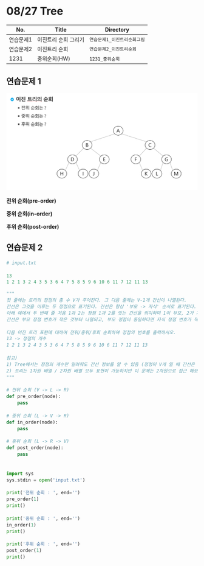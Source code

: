 # 08/27 Tree

| No.       | Title         | Directory                |
| --------- | ------------- | ------------------------ |
| 연습문제1 | 이진트리 순회 그리기 | `연습문제1_이진트리순회그림` |
| 연습문제2 | 이진트리 순회 | `연습문제2_이진트리순회` |
| 1231      | 중위순회(HW)  | `1231_중위순회`          |

## 연습문제 1

![binary_tree](README.assets/binary_tree.PNG)

**전위 순회(pre-order)**



**중위 순회(in-order)**



**후위 순회(post-order)**





## 연습문제 2

```python
# input.txt

13
1 2 1 3 2 4 3 5 3 6 4 7 5 8 5 9 6 10 6 11 7 12 11 13
```

```python
"""
첫 줄에는 트리의 정점의 총 수 V가 주어진다. 그 다음 줄에는 V-1개 간선이 나열된다.
간선은 그것을 이루는 두 정점으로 표기된다. 간선은 항상 '부모 -> 자식' 순서로 표기된다.
아래 예에서 두 번째 줄 처음 1과 2는 정점 1과 2를 잇는 간선을 의미하며 1이 부모, 2가 자식을 의미한다.
간선은 부모 정점 번호가 작은 것부터 나열되고, 부모 정점이 동일하다면 자식 정점 번호가 작은 것부터 나열된다.

다음 이진 트리 표현에 대하여 전위/중위/후회 순회하여 정점의 번호를 출력하시오.
13 -> 정점의 개수
1 2 1 3 2 4 3 5 3 6 4 7 5 8 5 9 6 10 6 11 7 12 11 13

참고)
1) Tree에서는 정점의 개수만 알려줘도 간선 정보를 알 수 있음 (정정미 V개 일 때 간선은 V-1개)
2) 트리는 1차원 배열 / 2차원 배열 모두 표현이 가능하지만 이 문제는 2차원으로 접근 해보자
"""

# 전위 순회 (V -> L -> R)
def pre_order(node):
    pass

# 중위 순회 (L -> V -> R)
def in_order(node):
    pass

# 후위 순회 (L -> R -> V)
def post_order(node):
    pass


import sys
sys.stdin = open('input.txt')

print('전위 순회 : ', end='')
pre_order(1)
print()

print('중위 순회 : ', end='')
in_order(1)
print()

print('후위 순회 : ', end='')
post_order(1)
print()
```